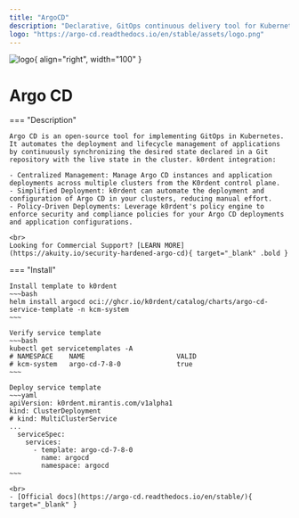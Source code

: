 ```yaml
---
title: "ArgoCD"
description: "Declarative, GitOps continuous delivery tool for Kubernetes."
logo: "https://argo-cd.readthedocs.io/en/stable/assets/logo.png"
---
```

![logo](https://argo-cd.readthedocs.io/en/stable/assets/logo.png){ align="right", width="100" }
# Argo CD

=== "Description"

    Argo CD is an open-source tool for implementing GitOps in Kubernetes. It automates the deployment and lifecycle management of applications by continuously synchronizing the desired state declared in a Git repository with the live state in the cluster. k0rdent integration:

    - Centralized Management: Manage Argo CD instances and application deployments across multiple clusters from the K0rdent control plane. 
    - Simplified Deployment: k0rdent can automate the deployment and configuration of Argo CD in your clusters, reducing manual effort.
    - Policy-Driven Deployments: Leverage k0rdent's policy engine to enforce security and compliance policies for your Argo CD deployments and application configurations.

    <br>
    Looking for Commercial Support? [LEARN MORE](https://akuity.io/security-hardened-argo-cd){ target="_blank" .bold }
    

=== "Install"

    Install template to k0rdent
    ~~~bash
    helm install argocd oci://ghcr.io/k0rdent/catalog/charts/argo-cd-service-template -n kcm-system
    ~~~

    Verify service template
    ~~~bash
    kubectl get servicetemplates -A
    # NAMESPACE    NAME                       VALID
    # kcm-system   argo-cd-7-8-0              true
    ~~~

    Deploy service template
    ~~~yaml
    apiVersion: k0rdent.mirantis.com/v1alpha1
    kind: ClusterDeployment
    # kind: MultiClusterService
    ...
      serviceSpec:
        services:
          - template: argo-cd-7-8-0
            name: argocd
            namespace: argocd
    ~~~

    <br>
    - [Official docs](https://argo-cd.readthedocs.io/en/stable/){ target="_blank" }